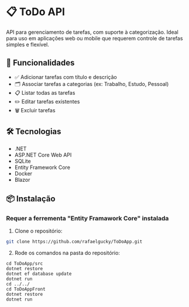 # 📋 ToDo API

API para gerenciamento de tarefas, com suporte à categorização. Ideal para uso em aplicações web ou mobile que requerem controle de tarefas simples e flexível.

## 🚀 Funcionalidades

- ✅ Adicionar tarefas com título e descrição
- 🗂️ Associar tarefas a categorias (ex: Trabalho, Estudo, Pessoal)
- 📋 Listar todas as tarefas
- ✏️ Editar tarefas existentes
- 🗑️ Excluir tarefas

## 🛠️ Tecnologias

- .NET
- ASP.NET Core Web API
- SQLite
- Entity Framework Core
- Docker
- Blazor

## 📦 Instalação

### Requer a ferrementa "Entity Framawork Core" instalada

1. Clone o repositório:

```bash
git clone https://github.com/rafaelgucky/ToDoApp.git
````
2. Rode os comandos na pasta do repositório:
```
cd ToDoApp/src
dotnet restore
dotnet ef database update
dotnet run
cd ../../
cd ToDoAppFront
dotnet restore
dotnet run
```



